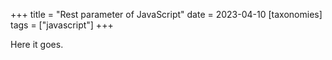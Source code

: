 +++
title = "Rest parameter of JavaScript"
date = 2023-04-10
[taxonomies]
tags = ["javascript"]
+++

Here it goes.
